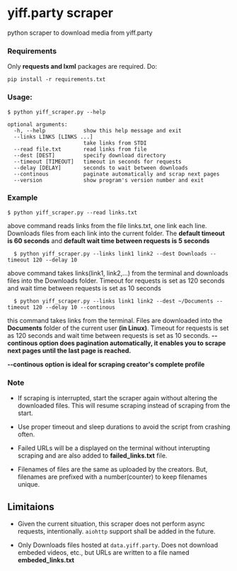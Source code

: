 # yiff.party scraper
python scraper to download media from yiff.party

### Requirements
Only **requests and lxml** packages are required. Do:
```
pip install -r requirements.txt
```

### Usage:

```
$ python yiff_scraper.py --help

optional arguments:
  -h, --help            show this help message and exit
  --links LINKS [LINKS ...]
                        take links from STDI
  --read file.txt       read links from file
  --dest [DEST]         specify download directory
  --timeout [TIMEOUT]   timeout in seconds for requests
  --delay [DELAY]       seconds to wait between downloads
  --continous           paginate automatically and scrap next pages
  --version             show program's version number and exit

  ```
### Example
  ```
  $ python yiff_scraper.py --read links.txt 
  ```

  above command reads links from the file links.txt, one link each line. Downloads files from each link into the current folder. The **default timeout is 60 seconds** and **default wait time between requests is 5 seconds**

```
  $ python yiff_scraper.py --links link1 link2 --dest Downloads --timeout 120 --delay 10
```

  above command takes links(link1, link2,...) from the terminal and downloads files into the Downloads folder. Timeout for requests is set as 120 seconds and wait time between requests is set as 10 seconds

```
  $ python yiff_scraper.py --links link1 link2 --dest ~/Documents --timeout 120 --delay 10 --continous
```

  this command takes links from the terminal. Files are downloaded into the **Documents** folder of the current user **(in Linux)**. Timeout for requests is set as 120 seconds and wait time between requests is set as 10 seconds. **--continous option does pagination automatically, it enables you to scrape next pages until the last page is reached.**

  **--continous option is ideal for scraping creator's complete profile**

### Note

* If scraping is interrupted, start the scraper again without altering the downloaded files. This will resume scraping instead of scraping from the start.

* Use proper timeout and sleep durations to avoid the script from crashing often.

* Failed URLs will be a displayed on the terminal without interupting scraping and are also added to  **failed_links.txt** file.

* Filenames of files are the same as uploaded by the creators. But, filenames are prefixed with a number(counter) to keep filenames unique.

## Limitaions

* Given the current situation, this scraper does not perform async requests, intentionally. `aiohttp` support shall be added in the future.

* Only Downloads files hosted at `data.yiff.party`. Does not download embeded videos, etc., but URLs are written to a file named **embeded_links.txt**
